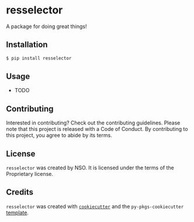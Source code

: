 # resselector

A package for doing great things!

## Installation

```bash
$ pip install resselector
```

## Usage

- TODO

## Contributing

Interested in contributing? Check out the contributing guidelines. Please note that this project is released with a Code of Conduct. By contributing to this project, you agree to abide by its terms.

## License

`resselector` was created by NSO. It is licensed under the terms of the Proprietary license.

## Credits

`resselector` was created with [`cookiecutter`](https://cookiecutter.readthedocs.io/en/latest/) and the `py-pkgs-cookiecutter` [template](https://github.com/py-pkgs/py-pkgs-cookiecutter).
